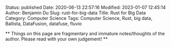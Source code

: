Status: published
Date: 2020-06-13 22:57:16
Modified: 2023-01-07 12:45:14
Author: Benjamin Du
Slug: rust-for-big-data
Title: Rust for Big Data
Category: Computer Science
Tags: Computer Science, Rust, big data, Ballista, DataFusion, datafuse, fluvio

**
Things on this page are fragmentary and immature notes/thoughts of the author.
Please read with your own judgement!
**


